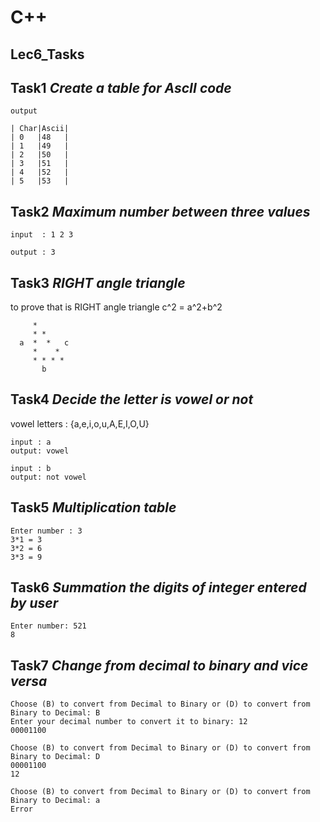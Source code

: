 # C++ 
## Lec6_Tasks 

## Task1 *Create a table for AscII code*

```
output
```
```
| Char|Ascii|
| 0   |48   |
| 1   |49   |
| 2   |50   |
| 3   |51   |
| 4   |52   |
| 5   |53   |
```

## Task2 *Maximum number between three values*

```
input  : 1 2 3 
```
```
output : 3 
```

## Task3 *RIGHT angle triangle*

to prove that is RIGHT angle triangle c^2 = a^2+b^2
```
     *
     * *
  a  *  *   c
     *    * 
     * * * *
       b
```

## Task4 *Decide the letter is vowel or not*

vowel letters : {a,e,i,o,u,A,E,I,O,U}
```
input : a
output: vowel
```
```
input : b
output: not vowel
```

## Task5 *Multiplication table*
```
Enter number : 3
3*1 = 3
3*2 = 6
3*3 = 9
```

## Task6 *Summation the digits of integer entered by user*

```
Enter number: 521
8
```

## Task7 *Change from decimal to binary and vice versa*

```
Choose (B) to convert from Decimal to Binary or (D) to convert from Binary to Decimal: B   
Enter your decimal number to convert it to binary: 12
00001100
```

```
Choose (B) to convert from Decimal to Binary or (D) to convert from Binary to Decimal: D
00001100
12
```

```
Choose (B) to convert from Decimal to Binary or (D) to convert from Binary to Decimal: a
Error
```




